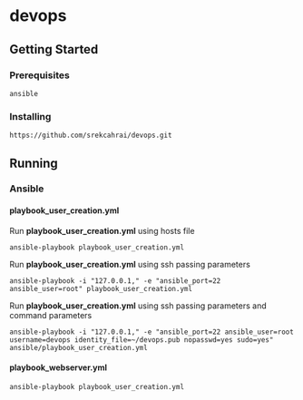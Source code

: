 # devops
## Getting Started

### Prerequisites
```
ansible
```

### Installing
```
https://github.com/srekcahrai/devops.git
```

## Running
### Ansible
#### playbook_user_creation.yml
Run **playbook_user_creation.yml** using hosts file
```
ansible-playbook playbook_user_creation.yml
```

Run **playbook_user_creation.yml** using ssh passing parameters
```
ansible-playbook -i "127.0.0.1," -e "ansible_port=22 ansible_user=root" playbook_user_creation.yml
```

Run **playbook_user_creation.yml** using ssh passing parameters and command parameters
```
ansible-playbook -i "127.0.0.1," -e "ansible_port=22 ansible_user=root username=devops identity_file=~/devops.pub nopasswd=yes sudo=yes" ansible/playbook_user_creation.yml
```
#### playbook_webserver.yml
```
ansible-playbook playbook_user_creation.yml
```
